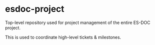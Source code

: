 esdoc-project
===============

Top-level repository used for project management of the entire ES-DOC project.

This is used to coordinate high-level tickets & milestones.
